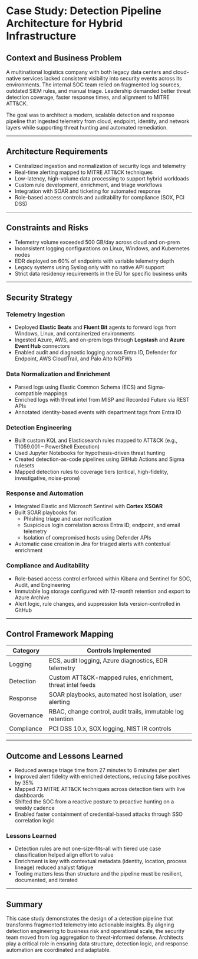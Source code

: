 # Case Study: Detection Pipeline Architecture for Hybrid Infrastructure

## Context and Business Problem
A multinational logistics company with both legacy data centers and cloud-native services lacked consistent visibility into security events across its environments. The internal SOC team relied on fragmented log sources, outdated SIEM rules, and manual triage. Leadership demanded better threat detection coverage, faster response times, and alignment to MITRE ATT&CK.

The goal was to architect a modern, scalable detection and response pipeline that ingested telemetry from cloud, endpoint, identity, and network layers while supporting threat hunting and automated remediation.

---

## Architecture Requirements
- Centralized ingestion and normalization of security logs and telemetry
- Real-time alerting mapped to MITRE ATT&CK techniques
- Low-latency, high-volume data processing to support hybrid workloads
- Custom rule development, enrichment, and triage workflows
- Integration with SOAR and ticketing for automated response
- Role-based access controls and auditability for compliance (SOX, PCI DSS)

---

## Constraints and Risks
- Telemetry volume exceeded 500 GB/day across cloud and on-prem
- Inconsistent logging configurations on Linux, Windows, and Kubernetes nodes
- EDR deployed on 60% of endpoints with variable telemetry depth
- Legacy systems using Syslog only with no native API support
- Strict data residency requirements in the EU for specific business units

---

## Security Strategy

### Telemetry Ingestion
- Deployed **Elastic Beats** and **Fluent Bit** agents to forward logs from Windows, Linux, and containerized environments
- Ingested Azure, AWS, and on-prem logs through **Logstash** and **Azure Event Hub** connectors
- Enabled audit and diagnostic logging across Entra ID, Defender for Endpoint, AWS CloudTrail, and Palo Alto NGFWs

### Data Normalization and Enrichment
- Parsed logs using Elastic Common Schema (ECS) and Sigma-compatible mappings
- Enriched logs with threat intel from MISP and Recorded Future via REST APIs
- Annotated identity-based events with department tags from Entra ID

### Detection Engineering
- Built custom KQL and Elasticsearch rules mapped to ATT&CK (e.g., T1059.001 – PowerShell Execution)
- Used Jupyter Notebooks for hypothesis-driven threat hunting
- Created detection-as-code pipelines using GitHub Actions and Sigma rulesets
- Mapped detection rules to coverage tiers (critical, high-fidelity, investigative, noise-prone)

### Response and Automation
- Integrated Elastic and Microsoft Sentinel with **Cortex XSOAR**
- Built SOAR playbooks for:
  - Phishing triage and user notification
  - Suspicious login correlation across Entra ID, endpoint, and email telemetry
  - Isolation of compromised hosts using Defender APIs
- Automatic case creation in Jira for triaged alerts with contextual enrichment

### Compliance and Auditability
- Role-based access control enforced within Kibana and Sentinel for SOC, Audit, and Engineering
- Immutable log storage configured with 12-month retention and export to Azure Archive
- Alert logic, rule changes, and suppression lists version-controlled in GitHub

---

## Control Framework Mapping

| Category | Controls Implemented |
|----------|----------------------|
| Logging | ECS, audit logging, Azure diagnostics, EDR telemetry |
| Detection | Custom ATT&CK-mapped rules, enrichment, threat intel feeds |
| Response | SOAR playbooks, automated host isolation, user alerting |
| Governance | RBAC, change control, audit trails, immutable log retention |
| Compliance | PCI DSS 10.x, SOX logging, NIST IR controls |

---

## Outcome and Lessons Learned

- Reduced average triage time from 27 minutes to 6 minutes per alert
- Improved alert fidelity with enriched detections, reducing false positives by 35%
- Mapped 73 MITRE ATT&CK techniques across detection tiers with live dashboards
- Shifted the SOC from a reactive posture to proactive hunting on a weekly cadence
- Enabled faster containment of credential-based attacks through SSO correlation logic

### Lessons Learned
- Detection rules are not one-size-fits-all with tiered use case classification helped align effort to value
- Enrichment is key with contextual metadata (identity, location, process lineage) reduced analyst fatigue
- Tooling matters less than structure and the pipeline must be resilient, documented, and iterated

---

## Summary
This case study demonstrates the design of a detection pipeline that transforms fragmented telemetry into actionable insights. By aligning detection engineering to business risk and operational scale, the security team moved from log aggregation to threat-informed defense. Architects play a critical role in ensuring data structure, detection logic, and response automation are coordinated and adaptable.

